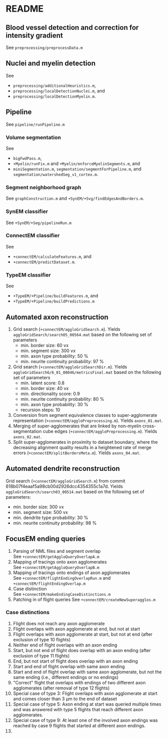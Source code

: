 # README

## Blood vessel detection and correction for intensity gradient
See `preprocessing/preprocessData.m`

## Nuclei and myelin detection
See
* `preprocessing/additionalHeuristics.m`,
* `preprocessing/localDetectionNuclei.m`, and
* `preprocessing/localDetectionMyelin.m`.

## Pipeline

See `pipeline/runPipeline.m`

### Volume segmentation
See
* `bigFwdPass.m`,
* `+Myelin/runFix.m` and `+Myelin/enforceMyelinSegments.m`, and
* `miniSegmentation.m`, `segmentation/segmentForPipeline.m`, and `segmentation/watershedSeg_v1_cortex.m`.

### Segment neighborhood graph
See `graphConstruction.m` and `+SynEM/+Svg/findEdgesAndBorders.m`.

### SynEM classifier
See `+SynEM/+Seg/pipelineRun.m`

### ConnectEM classifier
See
* `+connectEM/calculateFeatures.m`, and
* `+connectEM/predictDataset.m`.

### TypeEM classifier
See
* `+TypeEM/+Pipeline/buildFeatures.m`, and
* `+TypeEM/+Pipeline/buildPredictions.m`

## Automated axon reconstruction
1. Grid search (`+connectEM/aggloGridSearch.m`). Yields
   `aggloGridSearch/search05_00564.mat` based on the following set of
   parameters
     * min. border size: 60 vx
     * min. segment size: 300 vx
     * min. axon type probability: 50 %
     * min. neurite continuity probability: 97 %
2. Grid search (`+connectEM/aggloGridSearchDir.m`). Yields
   `aggloGridSearch6/6_01_00046/metricsFinal.mat` based on the following
   set of parameters
     * min. latent score: 0.8
     * min. border size: 40 vx
     * min. directionality score: 0.9
     * min. neurite continuity probability: 80 %
     * min. axon type probability: 30 %
     * recursion steps: 10
3. Conversion from segment equivalence classes to super-agglomerate
   representation (`+connectEM/aggloPreprocessing.m`). Yields
   `axons_01.mat`.
4. Merging of super-agglomerates that are linked by non-myelin
   cross-segmentation cube edges (`+connectEM/aggloPreprocessing.m`).
   Yields `axons_02.mat`.
5. Split super-agglomerates in proximity to dataset boundary, where
   the decreasing alignment quality results in a heightened rate of
   merge errors (`+connectEM/splitBordersMeta.m`). Yields
   `axons_04.mat`.

## Automated dendrite reconstruction
Grid search (`+connectEM/aggloGridSearch.m`) from commit
618b07f4eaaf5a98cb00d2926dcc4354355c1a7d. Yields
`aggloGridSearch/search03_00514.mat` based on the following set of
parameters:

* min. border size: 300 vx
* min. segment size: 500 vx
* min. dendrite type probability: 30 %
* min. neurite continuity probability: 98 %

## FocusEM ending queries
1. Parsing of NML files and segment overlap  
   See `+connectEM/getAggloQueryOverlapA.m`
2. Mapping of tracings onto axon agglomerates  
   See `+connectEM/getAggloQueryOverlapB.m`
3. Mapping of tracings onto endings of axon agglomerates  
   See `+connectEM/flightEndingOverlapRun.m` and
   `+connectEM/flightEndingOverlap.m`
4. Case distinction  
   See `+connectEM/makeEndingCaseDistinctions.m`
5. Patching in of flight queries
   See `+connectEM/createNewSuperagglos.m`

### Case distinctions

 1. Flight does not reach any axon agglomerate
 2. Flight overlaps with axon agglomerate at end, but not at start
 3. Flight overlaps with axon agglomerate at start, but not at end
    (after exclusion of type 10 flights)
 4. Neither end of flight overlaps with an axon ending
 5. Start, but not end of flight does overlap with an axon ending (after
    exclusion of type 11 flights)
 6. End, but not start of flight does overlap with an axon ending
 7. Start and end of flight overlap with same axon ending
 8. Start and end of flight overlap with same axon agglomerate, but not
    the same ending (i.e., different endings or no endings)
 9. "Correct" flight that overlaps with endings of two different axon
    agglomerates (after removal of type 12 flights)
10. Special case of type 3: Flight overlaps with axon agglomerate at
    start and comes closer than 3 µm to the end of dataset
11. Special case of type 5: Axon ending at start was queried multiple
    times and was answered with type 5 flights that reach different axon
    agglomerates.
12. Special case of type 9: At least one of the involved axon endings
    was reached by case 9 flights that started at different axon
    endings.
13. 
